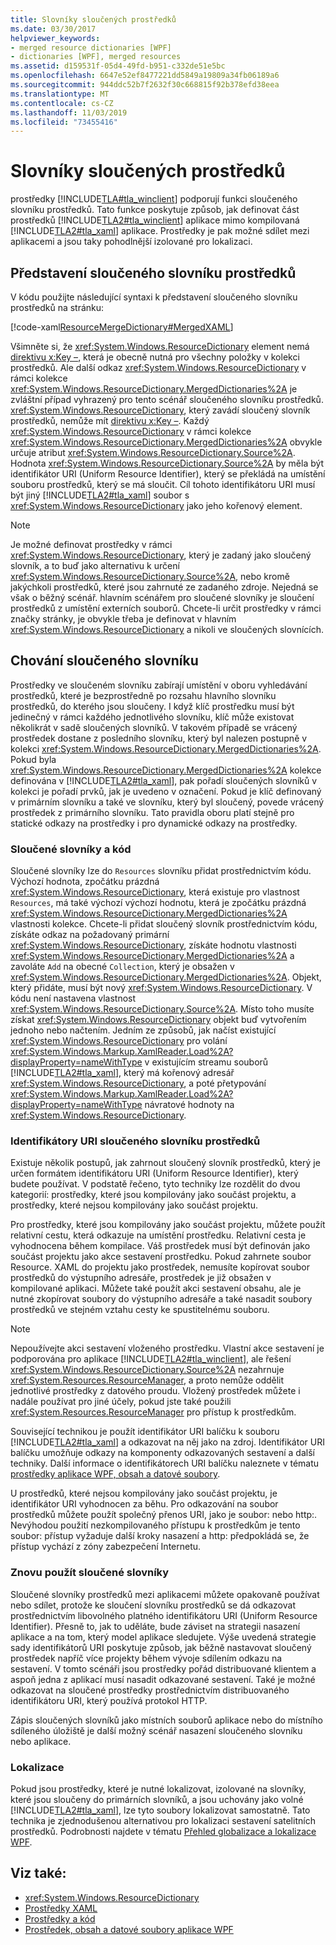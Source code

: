 ```yaml
---
title: Slovníky sloučených prostředků
ms.date: 03/30/2017
helpviewer_keywords:
- merged resource dictionaries [WPF]
- dictionaries [WPF], merged resources
ms.assetid: d159531f-05d4-49fd-b951-c332de51e5bc
ms.openlocfilehash: 6647e52ef8477221dd5849a19809a34fb06189a6
ms.sourcegitcommit: 944ddc52b7f2632f30c668815f92b378efd38eea
ms.translationtype: MT
ms.contentlocale: cs-CZ
ms.lasthandoff: 11/03/2019
ms.locfileid: "73455416"
---
```

# <a name="merged-resource-dictionaries"></a>Slovníky sloučených prostředků
prostředky [!INCLUDE[TLA#tla_winclient](../../../../includes/tlasharptla-winclient-md.md)] podporují funkci sloučeného slovníku prostředků. Tato funkce poskytuje způsob, jak definovat část prostředků [!INCLUDE[TLA2#tla_winclient](../../../../includes/tla2sharptla-winclient-md.md)] aplikace mimo kompilovaná [!INCLUDE[TLA2#tla_xaml](../../../../includes/tla2sharptla-xaml-md.md)] aplikace. Prostředky je pak možné sdílet mezi aplikacemi a jsou taky pohodlnější izolované pro lokalizaci.  
  
## <a name="introducing-a-merged-resource-dictionary"></a>Představení sloučeného slovníku prostředků  
 V kódu použijte následující syntaxi k představení sloučeného slovníku prostředků na stránku:  
  
 [!code-xaml[ResourceMergeDictionary#MergedXAML](~/samples/snippets/csharp/VS_Snippets_Wpf/ResourceMergeDictionary/CS/default.xaml#mergedxaml)]  
  
 Všimněte si, že <xref:System.Windows.ResourceDictionary> element nemá [direktivu x:Key –](../../xaml-services/x-key-directive.md), která je obecně nutná pro všechny položky v kolekci prostředků. Ale další odkaz <xref:System.Windows.ResourceDictionary> v rámci kolekce <xref:System.Windows.ResourceDictionary.MergedDictionaries%2A> je zvláštní případ vyhrazený pro tento scénář sloučeného slovníku prostředků. <xref:System.Windows.ResourceDictionary>, který zavádí sloučený slovník prostředků, nemůže mít [direktivu x:Key –](../../xaml-services/x-key-directive.md). Každý <xref:System.Windows.ResourceDictionary> v rámci kolekce <xref:System.Windows.ResourceDictionary.MergedDictionaries%2A> obvykle určuje atribut <xref:System.Windows.ResourceDictionary.Source%2A>. Hodnota <xref:System.Windows.ResourceDictionary.Source%2A> by měla být identifikátor URI (Uniform Resource Identifier), který se překládá na umístění souboru prostředků, který se má sloučit. Cíl tohoto identifikátoru URI musí být jiný [!INCLUDE[TLA2#tla_xaml](../../../../includes/tla2sharptla-xaml-md.md)] soubor s <xref:System.Windows.ResourceDictionary> jako jeho kořenový element.  
  
> [!NOTE]
> Je možné definovat prostředky v rámci <xref:System.Windows.ResourceDictionary>, který je zadaný jako sloučený slovník, a to buď jako alternativu k určení <xref:System.Windows.ResourceDictionary.Source%2A>, nebo kromě jakýchkoli prostředků, které jsou zahrnuté ze zadaného zdroje. Nejedná se však o běžný scénář. hlavním scénářem pro sloučené slovníky je sloučení prostředků z umístění externích souborů. Chcete-li určit prostředky v rámci značky stránky, je obvykle třeba je definovat v hlavním <xref:System.Windows.ResourceDictionary> a nikoli ve sloučených slovnících.  
  
## <a name="merged-dictionary-behavior"></a>Chování sloučeného slovníku  
 Prostředky ve sloučeném slovníku zabírají umístění v oboru vyhledávání prostředků, které je bezprostředně po rozsahu hlavního slovníku prostředků, do kterého jsou sloučeny. I když klíč prostředku musí být jedinečný v rámci každého jednotlivého slovníku, klíč může existovat několikrát v sadě sloučených slovníků. V takovém případě se vrácený prostředek dostane z posledního slovníku, který byl nalezen postupně v kolekci <xref:System.Windows.ResourceDictionary.MergedDictionaries%2A>. Pokud byla <xref:System.Windows.ResourceDictionary.MergedDictionaries%2A> kolekce definována v [!INCLUDE[TLA2#tla_xaml](../../../../includes/tla2sharptla-xaml-md.md)], pak pořadí sloučených slovníků v kolekci je pořadí prvků, jak je uvedeno v označení. Pokud je klíč definovaný v primárním slovníku a také ve slovníku, který byl sloučený, povede vrácený prostředek z primárního slovníku. Tato pravidla oboru platí stejně pro statické odkazy na prostředky i pro dynamické odkazy na prostředky.  
  
### <a name="merged-dictionaries-and-code"></a>Sloučené slovníky a kód  
 Sloučené slovníky lze do `Resources` slovníku přidat prostřednictvím kódu. Výchozí hodnota, zpočátku prázdná <xref:System.Windows.ResourceDictionary>, která existuje pro vlastnost `Resources`, má také výchozí výchozí hodnotu, která je zpočátku prázdná <xref:System.Windows.ResourceDictionary.MergedDictionaries%2A> vlastnosti kolekce. Chcete-li přidat sloučený slovník prostřednictvím kódu, získáte odkaz na požadovaný primární <xref:System.Windows.ResourceDictionary>, získáte hodnotu vlastnosti <xref:System.Windows.ResourceDictionary.MergedDictionaries%2A> a zavoláte `Add` na obecné `Collection`, který je obsažen v <xref:System.Windows.ResourceDictionary.MergedDictionaries%2A>. Objekt, který přidáte, musí být nový <xref:System.Windows.ResourceDictionary>. V kódu není nastavena vlastnost <xref:System.Windows.ResourceDictionary.Source%2A>. Místo toho musíte získat <xref:System.Windows.ResourceDictionary> objekt buď vytvořením jednoho nebo načtením. Jedním ze způsobů, jak načíst existující <xref:System.Windows.ResourceDictionary> pro volání <xref:System.Windows.Markup.XamlReader.Load%2A?displayProperty=nameWithType> v existujícím streamu souborů [!INCLUDE[TLA2#tla_xaml](../../../../includes/tla2sharptla-xaml-md.md)], který má kořenový adresář <xref:System.Windows.ResourceDictionary>, a poté přetypování <xref:System.Windows.Markup.XamlReader.Load%2A?displayProperty=nameWithType> návratové hodnoty na <xref:System.Windows.ResourceDictionary>.  
  
### <a name="merged-resource-dictionary-uris"></a>Identifikátory URI sloučeného slovníku prostředků  
 Existuje několik postupů, jak zahrnout sloučený slovník prostředků, který je určen formátem identifikátoru URI (Uniform Resource Identifier), který budete používat. V podstatě řečeno, tyto techniky lze rozdělit do dvou kategorií: prostředky, které jsou kompilovány jako součást projektu, a prostředky, které nejsou kompilovány jako součást projektu.  
  
 Pro prostředky, které jsou kompilovány jako součást projektu, můžete použít relativní cestu, která odkazuje na umístění prostředku. Relativní cesta je vyhodnocena během kompilace. Váš prostředek musí být definován jako součást projektu jako akce sestavení prostředku. Pokud zahrnete soubor Resource. XAML do projektu jako prostředek, nemusíte kopírovat soubor prostředků do výstupního adresáře, prostředek je již obsažen v kompilované aplikaci. Můžete také použít akci sestavení obsahu, ale je nutné zkopírovat soubory do výstupního adresáře a také nasadit soubory prostředků ve stejném vztahu cesty ke spustitelnému souboru.  
  
> [!NOTE]
> Nepoužívejte akci sestavení vloženého prostředku. Vlastní akce sestavení je podporována pro aplikace [!INCLUDE[TLA2#tla_winclient](../../../../includes/tla2sharptla-winclient-md.md)], ale řešení <xref:System.Windows.ResourceDictionary.Source%2A> nezahrnuje <xref:System.Resources.ResourceManager>, a proto nemůže oddělit jednotlivé prostředky z datového proudu. Vložený prostředek můžete i nadále používat pro jiné účely, pokud jste také použili <xref:System.Resources.ResourceManager> pro přístup k prostředkům.  
  
 Související technikou je použít identifikátor URI balíčku k souboru [!INCLUDE[TLA2#tla_xaml](../../../../includes/tla2sharptla-xaml-md.md)] a odkazovat na něj jako na zdroj. Identifikátor URI balíčku umožňuje odkazy na komponenty odkazovaných sestavení a další techniky. Další informace o identifikátorech URI balíčku naleznete v tématu [prostředky aplikace WPF, obsah a datové soubory](../app-development/wpf-application-resource-content-and-data-files.md).  
  
 U prostředků, které nejsou kompilovány jako součást projektu, je identifikátor URI vyhodnocen za běhu. Pro odkazování na soubor prostředků můžete použít společný přenos URI, jako je soubor: nebo http:. Nevýhodou použití nezkompilovaného přístupu k prostředkům je tento soubor: přístup vyžaduje další kroky nasazení a http: předpokládá se, že přístup vychází z zóny zabezpečení Internetu.  
  
### <a name="reusing-merged-dictionaries"></a>Znovu použít sloučené slovníky  
 Sloučené slovníky prostředků mezi aplikacemi můžete opakovaně používat nebo sdílet, protože ke sloučení slovníku prostředků se dá odkazovat prostřednictvím libovolného platného identifikátoru URI (Uniform Resource Identifier). Přesně to, jak to uděláte, bude záviset na strategii nasazení aplikace a na tom, který model aplikace sledujete. Výše uvedená strategie sady identifikátorů URI poskytuje způsob, jak běžně nastavovat sloučený prostředek napříč více projekty během vývoje sdílením odkazu na sestavení. V tomto scénáři jsou prostředky pořád distribuované klientem a aspoň jedna z aplikací musí nasadit odkazované sestavení. Také je možné odkazovat na sloučené prostředky prostřednictvím distribuovaného identifikátoru URI, který používá protokol HTTP.  
  
 Zápis sloučených slovníků jako místních souborů aplikace nebo do místního sdíleného úložiště je další možný scénář nasazení sloučeného slovníku nebo aplikace.  
  
### <a name="localization"></a>Lokalizace  
 Pokud jsou prostředky, které je nutné lokalizovat, izolované na slovníky, které jsou sloučeny do primárních slovníků, a jsou uchovány jako volné [!INCLUDE[TLA2#tla_xaml](../../../../includes/tla2sharptla-xaml-md.md)], lze tyto soubory lokalizovat samostatně. Tato technika je zjednodušenou alternativou pro lokalizaci sestavení satelitních prostředků. Podrobnosti najdete v tématu [Přehled globalizace a lokalizace WPF](wpf-globalization-and-localization-overview.md).  
  
## <a name="see-also"></a>Viz také:

- <xref:System.Windows.ResourceDictionary>
- [Prostředky XAML](../../../desktop-wpf/fundamentals/xaml-resources-define.md)
- [Prostředky a kód](resources-and-code.md)
- [Prostředek, obsah a datové soubory aplikace WPF](../app-development/wpf-application-resource-content-and-data-files.md)

